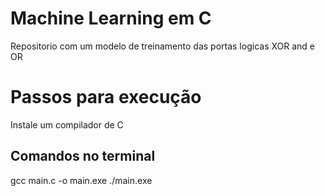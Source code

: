 <h1>Machine Learning em C
</h1>
Repositorio com um modelo de treinamento das portas logicas XOR and e OR
<h1>Passos para execução</h1>
Instale um compilador de C
<h2>Comandos no terminal </h2>
gcc main.c -o main.exe
./main.exe
